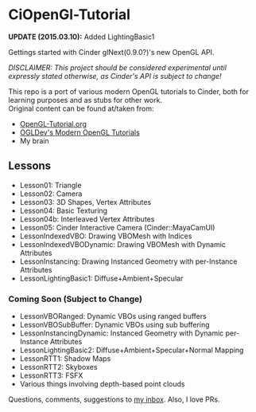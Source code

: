 # CiOpenGl-Tutorial
**UPDATE (2015.03.10):** Added LightingBasic1

Gettings started with Cinder glNext(0.9.0?)'s new OpenGL API.

_DISCLAIMER: This project should be considered experimental until expressly stated otherwise, as Cinder's API is subject to change!_

This repo is a port of various modern OpenGL tutorials to Cinder, both for learning purposes and as stubs for other work.<br/>
Original content can be found at/taken from:<br/>

* [OpenGL-Tutorial.org](http://www.opengl-tutorial.org)
* [OGLDev's Modern OpenGL Tutorials](http://ogldev.atspace.co.uk/)
* My brain

## Lessons
* Lesson01: Triangle
* Lesson02: Camera
* Lesson03: 3D Shapes, Vertex Attributes
* Lesson04: Basic Texturing
* Lesson04b: Interleaved Vertex Attributes
* Lesson05: Cinder Interactive Camera (Cinder::MayaCamUI)
* LessonIndexedVBO: Drawing VBOMesh with Indices
* LessonIndexedVBODynamic: Drawing VBOMesh with Dynamic Attributes
* LessonInstancing: Drawing Instanced Geometry with per-Instance Attributes
* LessonLightingBasic1: Diffuse+Ambient+Specular


### Coming Soon (Subject to Change)
* LessonVBORanged: Dynamic VBOs using ranged buffers
* LessonVBOSubBuffer: Dynamic VBOs using sub buffering
* LessonInstancingDynamic: Instanced Geometry with Dynamic per-Instance Attributes
* LessonLightingBasic2: Diffuse+Ambient+Specular+Normal Mapping
* LessonRTT1: Shadow Maps
* LessonRTT2: Skyboxes
* LessonRTT3: FSFX
* Various things involving depth-based point clouds

Questions, comments, suggestions to [my inbox](mailto:seth.gibson1@gmail.com).  Also, I love PRs.
